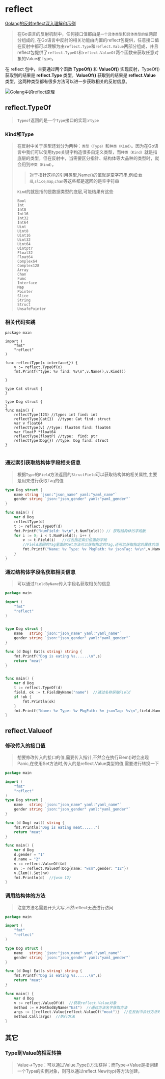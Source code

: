 # reflect



[Golang的反射reflect深入理解和示例](https://juejin.cn/post/6844903559335526407)

> 在Go语言的反射机制中，任何接口值都由是`一个具体类型`和`具体类型的值`两部分组成的, 在Go语言中反射的相关功能由内置的reflect包提供，任意接口值在反射中都可以理解为由`reflect.Type`和`reflect.Value`两部分组成，并且reflect包提供了`reflect.TypeOf`和`reflect.ValueOf`两个函数来获取任意对象的Value和Type。

在 reflect 包中，主要通过两个函数 **TypeOf()** 和 **ValueOf()** 实现反射，TypeOf() 获取到的结果是 **reflect.Type** 类型，**ValueOf()** 获取到的结果是 **reflect.Value** 类型，这两种类型都有很多方法可以进一步获取相关的反射信息。

![Golang中的reflect原理](https://cdn.jsdelivr.net/gh/2822132073/image/202209261703037.jpeg)



## reflect.TypeOf

> `Typeof`返回的是一个`Type`接口的实现:`rtype`

### Kind和Type



> 在反射中关于类型还划分为两种：`类型（Type）`和`种类（Kind）`。因为在Go语言中我们可以使用type关键字构造很多自定义类型，而`种类（Kind）`就是指底层的类型，但在反射中，当需要区分指针、结构体等大品种的类型时，就会用到`种类（Kind）`。
> > 对于指针这样的引用类型,Name()的值就是空字符串,例如:`数组`,`slice`,`map`,`chan`等这些都是返回的是空字符串
>
> `Kind`的就是指的是数据类型的底层,可能结果有这些
>
> ```
>Bool
> Int
> Int8
> Int16
> Int32
> Int64
> Uint
> Uint8
> Uint16
> Uint32
> Uint64
> Uintptr
> Float32
> Float64
> Complex64
> Complex128
> Array
> Chan
> Func
> Interface
> Map
> Pointer
> Slice
> String
> Struct
> UnsafePointer
> 
> ```
> 






### 相关代码实践


```golang
package main

import (
	"fmt"
	"reflect"
)

func reflectType(x interface{}) {
	v := reflect.TypeOf(x)
	fmt.Printf("type: %v find: %v\n",v.Name(),v.Kind())

}

type Cat struct {
}

type Dog struct {
}
func main() {
	reflectType(123) //type: int find: int
	reflectType(Cat{})  //type: Cat find: struct
	var v float64
	reflectType(v) //type: float64 find: float64
	var floatP *float64
	reflectType(floatP) //type:  find: ptr
	reflectType(Dog{}) //type: Dog find: struct
}


```

### 通过索引获取结构体字段相关信息

> 根据`Type`的`Field`方法返回的`StructField`可以获取结构体的相关属性,主要是用来进行获取Tag的值

```go
type Dog struct {
	name string `json:"json_name" yaml:"yaml_name"`
	gender string `json:"json_gender" yaml:"yaml_gender"`
}

func main() {
	var d Dog
	reflectType(d)
	t := reflect.TypeOf(d)
	fmt.Printf("NumField: %v\n",t.NumField()) // 获取结构体的字段数
	for i := 0; i < t.NumField(); i++ {
		v := t.Field(i)   //过去指定索引位置的字段
		//Field返回的Tag里面的Get方法可以获取指定的Tag,还可以获取指定的属性的值
		fmt.Printf("Name: %v Type: %v PkgPath: %v jsonTag: %v\n",v.Name,v.Type,v.PkgPath,v.Tag.Get("json"))
	}
}
```

### 通过结构体字段名获取相关信息

> 可以通过`FieldByName`传入字段名获取相关的信息

```go
package main

import (
	"fmt"
	"reflect"
)


type Dog struct {
	name   string `json:"json_name" yaml:"yaml_name"`
	gender string `json:"json_gender" yaml:"yaml_gender"`
}

func (d Dog) Eat(s string) string {
	fmt.Printf("Dog is eating %s......\n",s)
	return "meat"
}


func main() {
	var d Dog
	t := reflect.TypeOf(d)
	field, ok := t.FieldByName("name")  //通过名称获取Field
	if !ok {
		fmt.Println(ok)
	}
	fmt.Printf("Name: %v Type: %v PkgPath: %v jsonTag: %v\n",field.Name,field.Type,field.PkgPath,field.Tag.Get("json"))
}


```











## reflect.Valueof

### 修改传入的接口值

> 想要修改传入的接口的值,需要传入指针,不然会在执行Elem()时会出现Panic,在使用Set方法时,传入的是reflect.Value类型的值,需要进行转换一下

```go
package main

import (
	"fmt"
	"reflect"
)
type Dog struct {
	name   string `json:"json_name" yaml:"yaml_name"`
	gender string `json:"json_gender" yaml:"yaml_gender"`
}

func (d Dog) eat() string {
	fmt.Println("Dog is eating meat......")
	return "meat"
}

func main() {
	var d Dog
	d.gender = "1"
	d.name = "2"
	v := reflect.ValueOf(&d)
	nv := reflect.ValueOf(Dog{name: "wsm",gender: "12"})
	v.Elem().Set(nv)
	fmt.Println(d)  //{wsm 12}
}

```

### 调用结构体的方法

> 注意方法名需要开头大写,不然reflect无法进行访问

```go
package main

import (
	"fmt"
	"reflect"
)

type Dog struct {
	name   string `json:"json_name" yaml:"yaml_name"`
	gender string `json:"json_gender" yaml:"yaml_gender"`
}

func (d Dog) Eat(s string) string {
	fmt.Printf("Dog is eating %s......\n",s)
	return "meat"
}

func main() {
	var d Dog
	v := reflect.ValueOf(d)  //获取reflect.Value对象
	method := v.MethodByName("Eat")  //通过方法名字获取方法
	args := []reflect.Value{reflect.ValueOf("meat")}  //在反射中执行方法时,需要调用Call,Call的参数为[]reflect.Value类型
	method.Call(args)  //执行方法
}

```



## 其它

### Type到Value的相互转换

> Value->Type：可以通过Value.Type()方法获得；而Type->Value是指创建一个Type的实例对象，则可以通过reflect.New(typ)等方法创建。
